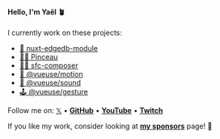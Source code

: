 #### Hello, I'm Yaël 🪴

I currently work on these projects:

- [💾&nbsp;nuxt-edgedb-module](https://github.com/Tahul/nuxt-edgedb)
- [🧑‍🎨&nbsp;Pinceau](https://github.com/Tahul/pinceau)
- [👨‍🔬&nbsp;sfc-composer](https://github.com/Tahul/sfc-composer)
- [🤹&nbsp;@vueuse/motion](https://github.com/vueuse/motion)
- [🎺&nbsp;@vueuse/sound](https://github.com/vueuse/sound)
- [🕹&nbsp;@vueuse/gesture](https://github.com/vueuse/gesture)

Follow me on: [𝕏](https://x.com/yaeeelglx) • [**GitHub**](https://github.com/Tahul) • [**YouTube**](https://www.youtube.com/@yaelguilloux) • [**Twitch**](https://www.twitch.tv/tahul)

If you like my work, consider looking at [**my sponsors**](https://github.com/sponsors/Tahul) page! 💌
